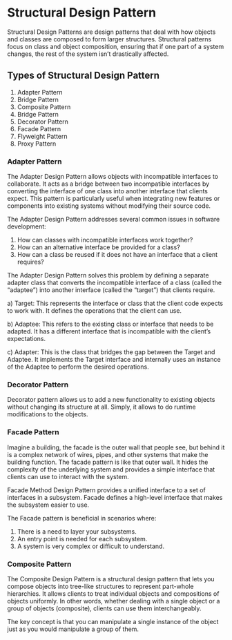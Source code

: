 # Structural Design Pattern
Structural Design Patterns are design patterns that deal with how objects and classes are composed to form larger structures.
Structural patterns focus on class and object composition, ensuring that if one part of a system changes, the rest of the system isn’t drastically affected.

## Types of Structural Design Pattern
1) Adapter Pattern
2) Bridge Pattern
3) Composite Pattern
4) Bridge Pattern
5) Decorator Pattern
6) Facade Pattern
7) Flyweight Pattern
8) Proxy Pattern

### **Adapter Pattern**

The Adapter Design Pattern allows objects with incompatible interfaces to collaborate. 
It acts as a bridge between two incompatible interfaces by converting the interface of one class into another interface that clients expect.
This pattern is particularly useful when integrating new features or components into existing systems without modifying their source code.

The Adapter Design Pattern addresses several common issues in software development:

1) How can classes with incompatible interfaces work together?
2) How can an alternative interface be provided for a class?
3) How can a class be reused if it does not have an interface that a client requires?

The Adapter Design Pattern solves this problem by defining a separate adapter class that converts the incompatible interface of a class (called the “adaptee”) 
into another interface (called the “target”) that clients require.

a) Target: This represents the interface or class that the client code expects to work with. It defines the operations that the client can use.

b) Adaptee: This refers to the existing class or interface that needs to be adapted. It has a different interface that is incompatible with the client’s expectations.

c) Adapter: This is the class that bridges the gap between the Target and Adaptee. It implements the Target interface and internally uses an instance of the Adaptee to perform the desired operations.

### **Decorator Pattern**

Decorator pattern allows us to add a new functionality to existing objects without changing its structure at all.
Simply, it allows to do runtime modifications to the objects.


### **Facade Pattern**
Imagine a building, the facade is the outer wall that people see, but behind it is a complex network of wires, pipes, and other systems that make the building function.
The facade pattern is like that outer wall. It hides the complexity of the underlying system and provides a simple interface that clients can use to interact with the system.

Facade Method Design Pattern provides a unified interface to a set of interfaces in a subsystem.
Facade defines a high-level interface that makes the subsystem easier to use. 

The Facade pattern is beneficial in scenarios where:

1) There is a need to layer your subsystems.
2) An entry point is needed for each subsystem.
3) A system is very complex or difficult to understand.

### **Composite Pattern**
The Composite Design Pattern is a structural design pattern that lets you compose objects into tree-like structures to represent part-whole hierarchies.
It allows clients to treat individual objects and compositions of objects uniformly.
In other words, whether dealing with a single object or a group of objects (composite), clients can use them interchangeably.

The key concept is that you can manipulate a single instance of the object just as you would manipulate a group of them. 


